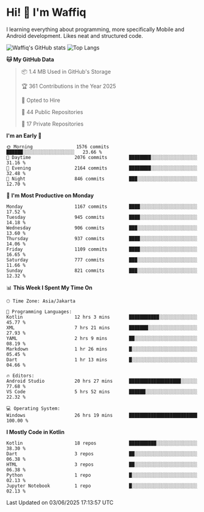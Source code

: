 
# Hi! 👋 I'm Waffiq

I learning everything about programming, more specifically Mobile and Android development. Likes neat and structured code.

<!-- Get to know more about me?

<a href="https://www.linkedin.com/in/waffiqaziz/"><img src="https://img.shields.io/static/v1?label=%20&message=LinkedIn&logo=linkedin&logoColor=white&color=0A66C2&style=for-the-badge" alt="LinkedIn"></a>
<a href="https://www.instagram.com/waffiqaziz/"><img src="https://img.shields.io/static/v1?label=%20&message=instagram&logo=instagram&logoColor=white&labelColor=%23E1306C&color=%23E1306C&style=for-the-badge" alt="Instagram"></a>
<a href="https://web.facebook.com/WaffiqAziz/"><img src="https://img.shields.io/static/v1?label=%20&message=Facebook&logo=facebook&logoColor=white&color=1877F2&style=for-the-badge" alt="Facebook"></a>
<a href="https://twitter.com/waffiqaziz"><img src="https://img.shields.io/static/v1?label=%20&message=X&logo=x&logoColor=white&color=000000&style=for-the-badge" alt="X"></a> -->

![Waffiq's GitHub stats](https://github-readme-stats-eight-theta.vercel.app/api?username=waffiqaziz&show_icons=true&include_all_commits=true&count_private=true&theme=dark)
![Top Langs](https://github-readme-stats.vercel.app/api/top-langs/?username=waffiqaziz&layout=compact&langs_count=8&theme=dark)

<!--START_SECTION:waka-->
**🐱 My GitHub Data** 

> 📦 1.4 MB Used in GitHub's Storage 
 > 
> 🏆 361 Contributions in the Year 2025
 > 
> 💼 Opted to Hire
 > 
> 📜 44 Public Repositories 
 > 
> 🔑 17 Private Repositories 
 > 
**I'm an Early 🐤** 

```text
🌞 Morning                1576 commits        ██████░░░░░░░░░░░░░░░░░░░   23.66 % 
🌆 Daytime                2076 commits        ████████░░░░░░░░░░░░░░░░░   31.16 % 
🌃 Evening                2164 commits        ████████░░░░░░░░░░░░░░░░░   32.48 % 
🌙 Night                  846 commits         ███░░░░░░░░░░░░░░░░░░░░░░   12.70 % 
```
📅 **I'm Most Productive on Monday** 

```text
Monday                   1167 commits        ████░░░░░░░░░░░░░░░░░░░░░   17.52 % 
Tuesday                  945 commits         ████░░░░░░░░░░░░░░░░░░░░░   14.18 % 
Wednesday                906 commits         ███░░░░░░░░░░░░░░░░░░░░░░   13.60 % 
Thursday                 937 commits         ████░░░░░░░░░░░░░░░░░░░░░   14.06 % 
Friday                   1109 commits        ████░░░░░░░░░░░░░░░░░░░░░   16.65 % 
Saturday                 777 commits         ███░░░░░░░░░░░░░░░░░░░░░░   11.66 % 
Sunday                   821 commits         ███░░░░░░░░░░░░░░░░░░░░░░   12.32 % 
```


📊 **This Week I Spent My Time On** 

```text
🕑︎ Time Zone: Asia/Jakarta

💬 Programming Languages: 
Kotlin                   12 hrs 3 mins       ███████████░░░░░░░░░░░░░░   45.77 % 
XML                      7 hrs 21 mins       ███████░░░░░░░░░░░░░░░░░░   27.93 % 
YAML                     2 hrs 9 mins        ██░░░░░░░░░░░░░░░░░░░░░░░   08.19 % 
Markdown                 1 hr 26 mins        █░░░░░░░░░░░░░░░░░░░░░░░░   05.45 % 
Dart                     1 hr 13 mins        █░░░░░░░░░░░░░░░░░░░░░░░░   04.66 % 

🔥 Editors: 
Android Studio           20 hrs 27 mins      ███████████████████░░░░░░   77.68 % 
VS Code                  5 hrs 52 mins       ██████░░░░░░░░░░░░░░░░░░░   22.32 % 

💻 Operating System: 
Windows                  26 hrs 19 mins      █████████████████████████   100.00 % 
```

**I Mostly Code in Kotlin** 

```text
Kotlin                   18 repos            ██████████░░░░░░░░░░░░░░░   38.30 % 
Dart                     3 repos             ██░░░░░░░░░░░░░░░░░░░░░░░   06.38 % 
HTML                     3 repos             ██░░░░░░░░░░░░░░░░░░░░░░░   06.38 % 
Python                   1 repo              █░░░░░░░░░░░░░░░░░░░░░░░░   02.13 % 
Jupyter Notebook         1 repo              █░░░░░░░░░░░░░░░░░░░░░░░░   02.13 % 
```




 Last Updated on 03/06/2025 17:13:57 UTC
<!--END_SECTION:waka-->
